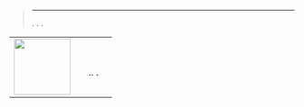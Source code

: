 
>****
>. . .
> [](https://market.jeedom.com/index.php?v=d&p=market&type=plugin&categorie=ipx800v5) 


| | | | |
|--- | --- | --- | ---|
|<img src="./beta/._icon.png" class="pluginLogo" width="100" />||<br/>.. .|[](./beta/index.md)<br/>[](https://market.jeedom.com/index.php?v=d&p=market_display&id=4218)<br/>[](./beta/changelog.md)|
